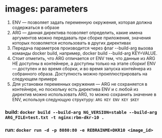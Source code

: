 # images: parameters

1. ENV — позволяет задать переменную окружения, которая должна содержаться в образе
2. ARG — данная директива позволяет определить, какие имена аргументов можно передавать при сборке приложения, значения которых позволяется использовать в других директивах
3. Передача параметров производится через флаг --build-arg вызова команды docker build, например, docker build --build-arg KEY=VALUE.
4. Стоит отметить, что ARG отличается от ENV тем, что данные из ARG НЕ доступны в контейнере, а доступны только на этапе сборки! ENV — доступен и во время сборки, и во время запуска контейнера из собранного образа. Доступность можно проиллюстрировать на следующем примере
5. Для установки переменных окружения — ARG не сохраняется в контейнере, но поскольку есть директива ENV и с любой из директив можно использовать ARG, то можно сохранить значение в ENV, используя следующую структуру:
   `ARG KEY
   ENV KEY $KEY`

### build: `docker build --build-arg NG_VERSION=stable --build-arg ARG_FILE=test.txt -t nginx:rbm-dkr-10 .`
### run: `docker run -d -p 8080:80 -e REBRAINME=DKR10 <image_id>`